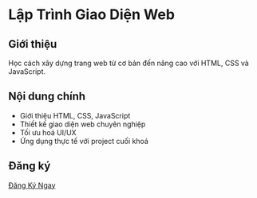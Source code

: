 # Lập Trình Giao Diện Web

## Giới thiệu
Học cách xây dựng trang web từ cơ bản đến nâng cao với HTML, CSS và JavaScript.

## Nội dung chính
- Giới thiệu HTML, CSS, JavaScript
- Thiết kế giao diện web chuyên nghiệp
- Tối ưu hoá UI/UX
- Ứng dụng thực tế với project cuối khoá

## Đăng ký
[Đăng Ký Ngay](#)
